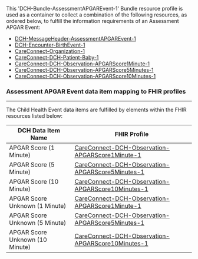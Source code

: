 This 'DCH-Bundle-AssessmentAPGAREvent-1' Bundle resource profile is used as a container to collect a combination of the following resources, as ordered below, to fulfill the information requirements of an Assessment APGAR Event:

- [DCH-MessageHeader-AssessmentAPGAREvent-1]
- [DCH-Encounter-BirthEvent-1]
- [CareConnect-Organization-1]
- [CareConnect-DCH-Patient-Baby-1]
- [CareConnect-DCH-Observation-APGARScore1Minute-1]
- [CareConnect-DCH-Observation-APGARScore5Minutes-1]
- [CareConnect-DCH-Observation-APGARScore10Minutes-1]  


###  Assessment APGAR Event data item mapping to FHIR profiles ###
----------
The Child Health Event data items are fulfilled by elements within the FHIR resources listed below:

| DCH Data Item Name               | FHIR Profile                                               |
|----------------------------------|------------------------------------------------------------|
| APGAR Score (1 Minute)                     | [CareConnect-DCH-Observation-APGARScore1Minute-1]                           |
| APGAR Score (5 Minute)               | [CareConnect-DCH-Observation-APGARScore5Minutes-1]            |
| APGAR Score (10 Minute)  | [CareConnect-DCH-Observation-APGARScore10Minutes-1] |
| APGAR Score Unknown (1 Minute)                        | [CareConnect-DCH-Observation-APGARScore1Minute-1]         |
| APGAR Score Unknown (5 Minute)                   | [CareConnect-DCH-Observation-APGARScore5Minutes-1]         |
| APGAR Score Unknown (10 Minute)                 | [CareConnect-DCH-Observation-APGARScore10Minutes-1]                |
                                                                                                   

[DCH-MessageHeader-AssessmentAPGAREvent-1]:dch-messageheader-assessmentapgarevent-1.html
[DCH-Encounter-BirthEvent-1]:careconnect-dch-encounter-birthevent-1.html
[CareConnect-Organization-1]:careconnect-organization-1.html
[CareConnect-DCH-Patient-Baby-1]:careconnect-dch-patient-baby-1.html
[CareConnect-DCH-Observation-APGARScore1Minute-1]:careconnect-dch-observation-apgarscore1minute-1.html
[CareConnect-DCH-Observation-APGARScore5Minutes-1]:careconnect-dch-observation-apgarscore5minutes-1.html
[CareConnect-DCH-Observation-APGARScore10Minutes-1]:careconnect-dch-observation-apgarscore10minutes-1.html
